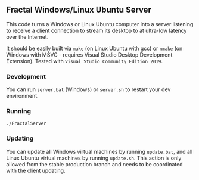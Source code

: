 ## Fractal Windows/Linux Ubuntu Server

This code turns a Windows or Linux Ubuntu computer into a server listening to receive a client connection to stream its desktop to at ultra-low latency over the Internet.

It should be easily built via `make` (on Linux Ubuntu with gcc) or `nmake` (on Windows with MSVC - requires Visual Studio Desktop Development Extension). Tested with `Visual Studio Community Edition 2019`.

### Development

You can run `server.bat` (Windows) or `server.sh` to restart your dev environment.

### Running

```./FractalServer```

### Updating

You can update all Windows virtual machines by running `update.bat`, and all Linux Ubuntu virtual machines by running `update.sh`. This action is only allowed from the stable production branch and needs to be coordinated with the client updating.